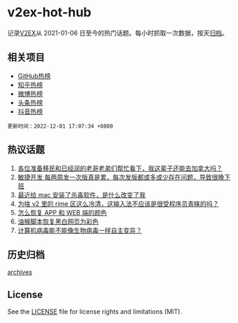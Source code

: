 # v2ex-hot-hub

 记录[V2EX](https://www.v2ex.com/)从 2021-01-06 日至今的热门话题。每小时抓取一次数据，按天[归档](archives)。
 
 ## 相关项目

- [GitHub热榜](https://github.com/snaildev/github-hot-hub)
- [知乎热榜](https://github.com/snaildev/zhihu-hot-hub)
- [微博热榜](https://github.com/snaildev/weibo-hot-hub)
- [头条热榜](https://github.com/snaildev/toutiao-hot-hub)
- [抖音热榜](https://github.com/snaildev/douyin-hot-hub)


 `更新时间：2022-12-01 17:07:34 +0800`

## 热议话题

1. [各位准备移民和已经润的老哥老弟们帮忙看下，我这辈子还能去加拿大吗？](https://www.v2ex.com/t/899286)
1. [敏捷开发 每两周发一次版真是累，每次发版都或多或少存在问题，导致很晚下班](https://www.v2ex.com/t/899206)
1. [最近给 mac 安装了杀毒软件，是什么改变了我](https://www.v2ex.com/t/899225)
1. [为啥 v2 里的 rime 区这么冷清，这输入法不应该是很受程序员青睐的吗？](https://www.v2ex.com/t/899276)
1. [怎么恢复 APP 和 WEB 端的颜色](https://www.v2ex.com/t/899214)
1. [油猴脚本恢复黑白网页为彩色](https://www.v2ex.com/t/899235)
1. [计算机病毒能不能像生物病毒一样自主变异？](https://www.v2ex.com/t/899128)

## 历史归档

[archives](archives)

## License

See the [LICENSE](LICENSE) file for license rights and limitations (MIT).
